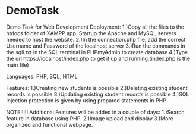 # DemoTask
Demo Task for Web Development
Deployment:
1.)Copy all the files to the htdocs folder of XAMPP app. Startup the Apache and MySQL servers needed to host the website.
2.)In the connection.php file, add the correct Username and Password of the localhost server
3.)Run the commands in the sqli.txt in the SQL terminal in PHPmyAdmin to create database
4.)Type the url https://localhost/index.php to get it up and running.(index.php is the main file)

Languages:
PHP, SQL, HTML

Features:
1.)Creating new students is possible
2.)Deleting existing student records is possible
3.)Updating existing student records is possible
4.)SQL Injection protection is given by using prepared statements in PHP

NOTE!!!!!
Additional Features will be added in a couple of days:
1.)Search feature in database using PHP.
2.)Image upload and display
3.)More organized and functional webpage.
